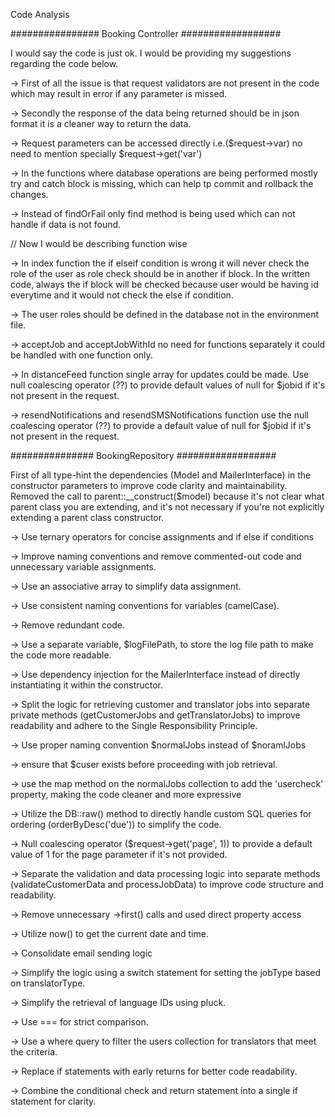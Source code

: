 Code Analysis

################ Booking Controller ##################

I would say the code is just ok. I would be providing my suggestions regarding the code below.

-> First of all the issue is that request validators are not present in the code which may result in error if any parameter is missed.

-> Secondly the response of the data being returned should be in json format it is a cleaner way to return the data.

-> Request parameters can be accessed directly i.e.($request->var) no need to mention specially $request->get('var')

-> In the functions where database operations are being performed mostly try and catch block is missing, which can help tp commit and rollback the changes.

-> Instead of findOrFail only find method is being used which can not handle if data is not found. 

// Now I would be describing function wise

-> In index function the if elseif condition is wrong it will never check the role of the user as role check should be in another if block. In the written code, always the if block will be checked because user would be having id everytime and it would not check the else if condition.

-> The user roles should be defined in the database not in the environment file.

-> acceptJob and acceptJobWithId no need for functions separately it could be handled with one function only.

-> In distanceFeed function single array for updates could be made. Use null coalescing operator (??) to provide default values of null for $jobid if it's not present in the request.

-> resendNotifications and resendSMSNotifications function use the null coalescing operator (??) to provide a default value of null for $jobid if it's not present in the request.


############### BookingRepository ##################

First of all type-hint the dependencies (Model and MailerInterface) in the constructor parameters to improve code clarity and maintainability. Removed the call to parent::__construct($model) because it's not clear what parent class you are extending, and it's not necessary if you're not explicitly extending a parent class constructor.

-> Use ternary operators for concise assignments and if else if conditions

-> Improve naming conventions and remove commented-out code and unnecessary variable assignments.

-> Use an associative array to simplify data assignment.

-> Use consistent naming conventions for variables (camelCase).

-> Remove redundant code.

-> Use a separate variable, $logFilePath, to store the log file path to make the code more readable.

-> Use dependency injection for the MailerInterface instead of directly instantiating it within the constructor.

-> Split the logic for retrieving customer and translator jobs into separate private methods (getCustomerJobs and getTranslatorJobs) to improve readability and adhere to the Single Responsibility Principle.

-> Use proper naming convention $normalJobs instead of $noramlJobs 

-> ensure that $cuser exists before proceeding with job retrieval.

-> use the map method on the normalJobs collection to add the 'usercheck' property, making the code cleaner and more expressive

-> Utilize the DB::raw() method to directly handle custom SQL queries for ordering (orderByDesc('due')) to simplify the code.

-> Null coalescing operator ($request->get('page', 1)) to provide a default value of 1 for the page parameter if it's not provided.

-> Separate the validation and data processing logic into separate methods (validateCustomerData and processJobData) to improve code structure and readability.

-> Remove unnecessary ->first() calls and used direct property access

-> Utilize now() to get the current date and time.

-> Consolidate email sending logic

-> Simplify the logic using a switch statement for setting the jobType based on translatorType.

-> Simplify the retrieval of language IDs using pluck.

-> Use === for strict comparison.

-> Use a where query to filter the users collection for translators that meet the criteria.

-> Replace if statements with early returns for better code readability.

-> Combine the conditional check and return statement into a single if statement for clarity.

 

